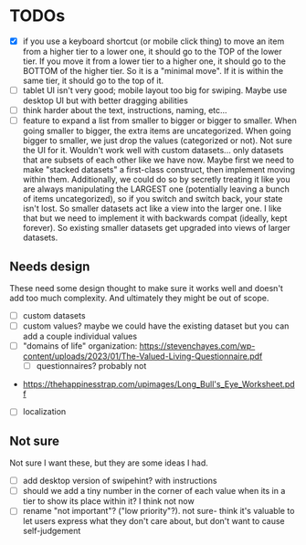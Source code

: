 # TODOs

- [x] if you use a keyboard shortcut (or mobile click thing) to move an item from a higher tier to a lower one, it should go to the TOP of the lower tier. If you move it from a lower tier to a higher one, it should go to the BOTTOM of the higher tier. So it is a "minimal move". If it is within the same tier, it should go to the top of it.
- [ ] tablet UI isn't very good; mobile layout too big for swiping. Maybe use desktop UI but with better dragging abilities
- [ ] think harder about the text, instructions, naming, etc...
- [ ] feature to expand a list from smaller to bigger or bigger to smaller. When going smaller to bigger, the extra items are uncategorized. When going bigger to smaller, we just drop the values (categorized or not). Not sure the UI for it. Wouldn't work well with custom datasets... only datasets that are subsets of each other like we have now. Maybe first we need to make "stacked datasets" a first-class construct, then implement moving within them. Additionally, we could do so by secretly treating it like you are always manipulating the LARGEST one (potentially leaving a bunch of items uncategorized), so if you switch and switch back, your state isn't lost. So smaller datasets act like a view into the larger one. I like that but we need to implement it with backwards compat (ideally, kept forever). So existing smaller datasets get upgraded into views of larger datasets.

## Needs design

These need some design thought to make sure it works well and doesn't add too much complexity. And ultimately they might be out of scope.

- [ ] custom datasets
- [ ] custom values? maybe we could have the existing dataset but you can add a couple individual values
- [ ] "domains of life" organization: https://stevenchayes.com/wp-content/uploads/2023/01/The-Valued-Living-Questionnaire.pdf
    - [ ] questionnaires? probably not
- https://thehappinesstrap.com/upimages/Long_Bull's_Eye_Worksheet.pdf
- [ ] localization


## Not sure

Not sure I want these, but they are some ideas I had.

- [ ] add desktop version of swipehint? with instructions
- [ ] should we add a tiny number in the corner of each value when its in a tier to show its place within it? I think not now
- [ ] rename "not important"? ("low priority"?). not sure- think it's valuable to let users express what they don't care about, but don't want to cause self-judgement
